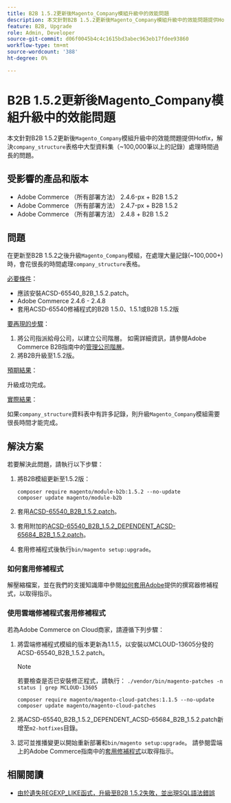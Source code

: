 ```yaml
---
title: B2B 1.5.2更新後Magento_Company模組升級中的效能問題
description: 本文針對B2B 1.5.2更新後Magento_Company模組升級中的效能問題提供Hotfix，解決company_structure表格中大型資料集的處理時間過長的問題。
feature: B2B, Upgrade
role: Admin, Developer
source-git-commit: d06f0045b4c4c1615bd3abec963eb17fdee93860
workflow-type: tm+mt
source-wordcount: '388'
ht-degree: 0%

---
```


# B2B 1.5.2更新後Magento_Company模組升級中的效能問題

本文針對B2B 1.5.2更新後`Magento_Company`模組升級中的效能問題提供Hotfix，解決`company_structure`表格中大型資料集（~100,000筆以上的記錄）處理時間過長的問題。

## 受影響的產品和版本

* Adobe Commerce （所有部署方法） 2.4.6-px + B2B 1.5.2
* Adobe Commerce （所有部署方法） 2.4.7-px + B2B 1.5.2
* Adobe Commerce （所有部署方法） 2.4.8 + B2B 1.5.2

## 問題

在更新至B2B 1.5.2之後升級`Magento_Company`模組，在處理大量記錄(~100,000+)時，會花很長的時間處理`company_structure`表格。

<u>必要條件</u>：

* 應該安裝ACSD-65540_B2B_1.5.2.patch。
* Adobe Commerce 2.4.6 - 2.4.8
* 套用ACSD-65540修補程式的B2B 1.5.0、1.5.1或B2B 1.5.2版

<u>要再現的步驟</u>：

1. 將公司指派給母公司，以建立公司階層。 如需詳細資訊，請參閱Adobe Commerce B2B指南中的[管理公司階層](https://experienceleague.adobe.com/zh-hant/docs/commerce-admin/b2b/company-management/manage-company-hierarchy)。
1. 將B2B升級至1.5.2版。

<u>預期結果</u>：

升級成功完成。

<u>實際結果</u>：

如果`company_structure`資料表中有許多記錄，則升級`Magento_Company`模組需要很長時間才能完成。

## 解決方案

若要解決此問題，請執行以下步驟：

1. 將B2B模組更新至1.5.2版：

   ```
   composer require magento/module-b2b:1.5.2 --no-update
   composer update magento/module-b2b
   ```

1. 套用[ACSD-65540_B2B_1.5.2.patch](/help/troubleshooting/installation-and-upgrade/assets/ACSD-65540_B2B_1.5.2.zip)。

1. 套用附加的[ACSD-65540_B2B_1.5.2_DEPENDENT_ACSD-65684_B2B_1.5.2.patch](/help/troubleshooting/installation-and-upgrade/assets/ACSD-65540_B2B_1.5.2_DEPENDENT_ACSD-65684_B2B_1.5.2.patch.zip)。
1. 套用修補程式後執行`bin/magento setup:upgrade`。

### 如何套用修補程式

解壓縮檔案，並在我們的支援知識庫中參閱[如何套用Adobe](https://experienceleague.adobe.com/zh-hant/docs/commerce-knowledge-base/kb/how-to/how-to-apply-a-composer-patch-provided-by-magento)提供的撰寫器修補程式，以取得指示。

### 使用雲端修補程式套用修補程式

若為Adobe Commerce on Cloud商家，請遵循下列步驟：

1. 將雲端修補程式模組的版本更新為1.1.5，以安裝以MCLOUD-13605分發的ACSD-65540_B2B_1.5.2.patch。

   >[!NOTE]
   >
   >若要檢查是否已安裝修正程式，請執行：
   > `./vendor/bin/magento-patches -n status | grep MCLOUD-13605`

   ```
   composer require magento/magento-cloud-patches:1.1.5 --no-update
   composer update magento/magento-cloud-patches
   ```

1. 將ACSD-65540_B2B_1.5.2_DEPENDENT_ACSD-65684_B2B_1.5.2.patch新增至`m2-hotfixes`目錄。
1. 認可並推播變更以開始重新部署和`bin/magento setup:upgrade`。 請參閱雲端上的Adobe Commerce指南中的[套用修補程式](https://experienceleague.adobe.com/zh-hant/docs/commerce-on-cloud/user-guide/develop/upgrade/apply-patches)以取得指示。

## 相關閱讀

* [由於遺失REGEXP_LIKE函式，升級至B2B 1.5.2失敗，並出現SQL語法錯誤](https://experienceleague.adobe.com/zh-hant/docs/commerce-knowledge-base/kb/troubleshooting/installation-and-upgrade/sql-syntax-error-due-to-missing-regexp-like-function)
